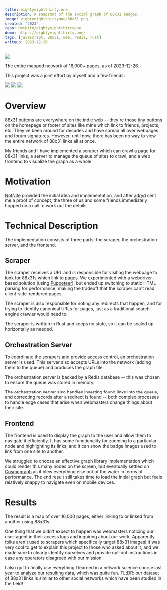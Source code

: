 ```yaml
---
title: eightyeightthirty.one
description: A snapshot of the social graph of 88x31 badges.
image: eightyeightthirtyone/88x31.png
created: "2023"
repo: NotNite/eightyeightthirtyone
demo: https://eightyeightthirty.one/
tags: [javascript, 88x31, web, redis, rust]
writeup: 2023-12-26
---
```


![](eightyeightthirtyone/graph.png)

<Caption>The entire mapped network of 16,000+ pages, as of 2023-12-26.</Caption>

This project was a joint effort by myself and a few friends:

<div className="flex justify-center" style={{imageRendering: "pixelated"}}>
<div className="flex flex-row border-2 border-black dark:border-white p-4 gap-4 rounded-lg">
  <a href="https://notnite.com/"><img src="/badges/notnite.png" /></a>
  <a href="https://adryd.com/"><img src="/badges/adryd.png" /></a>
  <a href="https://breq.dev/"><img src="/badges/breq.png" /></a>
</div>
</div>

# Overview

88x31 buttons are everywhere on the indie web -- they're those tiny buttons on the homepage or footer of sites like mine which link to friends, projects, etc. They've been around for decades and have spread all over webpages and forum signatures. However, until now, there has been no way to view the entire network of 88x31 links all at once.

My friends and I have implemented a scraper which can crawl a page for 88x31 links, a server to manage the queue of sites to crawl, and a web frontend to visualize the graph as a whole.

# Motivation

[NotNite](https://notnite.com/) provided the initial idea and implementation, and after [adryd](https://adryd.com/) sent me a proof of concept, the three of us and some friends immediately hopped on a call to work out the details.

# Technical Description

The implementation consists of three parts: the scraper, the orchestration server, and the frontend.

## Scraper

The scraper receives a URL and is responsible for visiting the webpage to look for 88x31s which link to pages. We experimented with a webdriver-based solution (using [Puppeteer](https://pptr.dev/)), but ended up switching to static HTML parsing for performance, making the tradeoff that the scraper can't read client-side-rendered pages.

The scraper is also responsible for noting any redirects that happen, and for trying to identify canonical URLs for pages, just as a traditional search engine crawler would need to.

The scraper is written in Rust and keeps no state, so it can be scaled up horizontally as needed.

## Orchestration Server

To coordinate the scrapers and provide access control, an orchestration server is used. This server also accepts URLs into the network (adding them to the queue) and produces the graph file.

The orchestration server is backed by a Redis database -- this was chosen to ensure the queue was stored in memory.

The orchestration server also handles inserting found links into the queue, and correcting records after a redirect is found -- both complex processes to handle edge cases that arise when webmasters change things about their site.

## Frontend

The frontend is used to display the graph to the user and allow them to navigate it efficiently. It has some functionality for zooming to a particular node and highlighting its links, and it can show the badge images used to link from one site to another.

We struggled to choose an effective graph library implementation which could render this many nodes on the screen, but eventually settled on [Cosmograph](https://cosmograph.app/) as it blew everything else out of the water in terms of performance. The end result still takes time to load the initial graph but feels relatively snappy to navigate even on mobile devices.

# Results

The result is a map of over 16,000 pages, either linking to or linked from another using 88x31s.

One thing that we didn't expect to happen was webmasters noticing our user-agent in their access logs and inquiring about our work. Apparently folks aren't used to scrapers which specifically target 88x31 images! It was very cool to get to explain this project to those who asked about it, and we made sure to clearly identify ourselves and provide opt-out instructions in case any operators disagreed with our mission.

I also got to finally use everything I learned in a network science course last year to [analyze our resulting data](/2023/12/26/88x31-science), which was quite fun. TL;DR: our dataset of 88x31 links is similar to other social networks which have been studied in the field!
